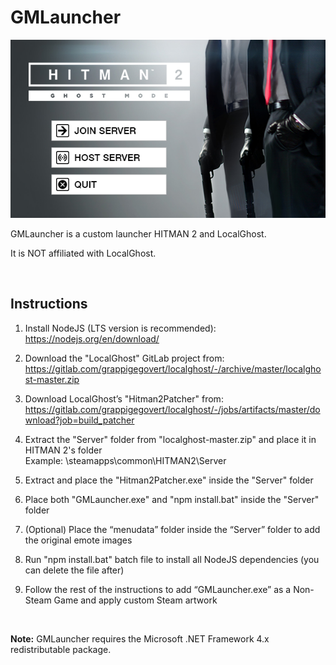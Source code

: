 # GMLauncher

![Image preview of GMLauncher](launcher.png)

GMLauncher is a custom launcher HITMAN 2 and LocalGhost.

It is NOT affiliated with LocalGhost.

<br>


## Instructions

1. Install NodeJS (LTS version is recommended): https://nodejs.org/en/download/

2. Download the "LocalGhost" GitLab project from:<br>https://gitlab.com/grappigegovert/localghost/-/archive/master/localghost-master.zip

3. Download LocalGhost’s "Hitman2Patcher" from:<br>https://gitlab.com/grappigegovert/localghost/-/jobs/artifacts/master/download?job=build_patcher

4. Extract the "Server" folder from "localghost-master.zip" and place it in HITMAN 2's folder<br>Example: <Steam folder>\steamapps\common\HITMAN2\Server

5. Extract and place the "Hitman2Patcher.exe" inside the "Server" folder

6. Place both "GMLauncher.exe" and "npm install.bat" inside the "Server" folder

7. (Optional) Place the “menudata” folder inside the “Server” folder to add the original emote images

8. Run "npm install.bat" batch file to install all NodeJS dependencies (you can delete the file after)

9. Follow the rest of the instructions to add “GMLauncher.exe” as a Non-Steam Game and apply custom Steam artwork
<br>

**Note:** GMLauncher requires the Microsoft .NET Framework 4.x redistributable package.
